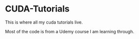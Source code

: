 # CUDA-Tutorials

This is where all my cuda tutorials live. 

Most of the code is from a Udemy course I am learning through.
